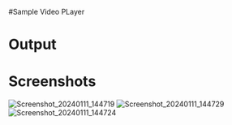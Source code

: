 #Sample Video PLayer 
# Output
# Screenshots
![Screenshot_20240111_144719](https://github.com/AnshukumarAk/Video-Player/assets/123348561/375ed083-600c-4be4-a690-c4e1fc7c32e7) ![Screenshot_20240111_144729](https://github.com/AnshukumarAk/Video-Player/assets/123348561/7c6cc42a-bbeb-4422-8c0d-d69c031bcb82)
![Screenshot_20240111_144724](https://github.com/AnshukumarAk/Video-Player/assets/123348561/0255b82b-de50-4acc-b831-8b593ff25826)
